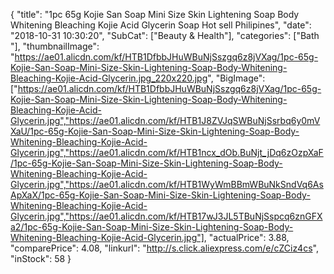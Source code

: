 {
	"title": "1pc 65g Kojie San Soap Mini Size Skin Lightening Soap Body Whitening Bleaching Kojie Acid Glycerin Soap Hot sell Philipines",
	"date": "2018-10-31 10:30:20",
	"SubCat": ["Beauty & Health"],
	"categories": ["Bath "],
	"thumbnailImage": "https://ae01.alicdn.com/kf/HTB1DfbbJHuWBuNjSszgq6z8jVXag/1pc-65g-Kojie-San-Soap-Mini-Size-Skin-Lightening-Soap-Body-Whitening-Bleaching-Kojie-Acid-Glycerin.jpg_220x220.jpg",
	"BigImage": ["https://ae01.alicdn.com/kf/HTB1DfbbJHuWBuNjSszgq6z8jVXag/1pc-65g-Kojie-San-Soap-Mini-Size-Skin-Lightening-Soap-Body-Whitening-Bleaching-Kojie-Acid-Glycerin.jpg","https://ae01.alicdn.com/kf/HTB1J8ZVJqSWBuNjSsrbq6y0mVXaU/1pc-65g-Kojie-San-Soap-Mini-Size-Skin-Lightening-Soap-Body-Whitening-Bleaching-Kojie-Acid-Glycerin.jpg","https://ae01.alicdn.com/kf/HTB1ncx_dOb.BuNjt_jDq6zOzpXaF/1pc-65g-Kojie-San-Soap-Mini-Size-Skin-Lightening-Soap-Body-Whitening-Bleaching-Kojie-Acid-Glycerin.jpg","https://ae01.alicdn.com/kf/HTB1WyWmBBmWBuNkSndVq6AsApXaX/1pc-65g-Kojie-San-Soap-Mini-Size-Skin-Lightening-Soap-Body-Whitening-Bleaching-Kojie-Acid-Glycerin.jpg","https://ae01.alicdn.com/kf/HTB17wJ3JL5TBuNjSspcq6znGFXa2/1pc-65g-Kojie-San-Soap-Mini-Size-Skin-Lightening-Soap-Body-Whitening-Bleaching-Kojie-Acid-Glycerin.jpg"],
	"actualPrice": 3.88,
	"comparePrice": 4.08,
	"linkurl": "http://s.click.aliexpress.com/e/cZCiz4cs",
	"inStock": 58
}
